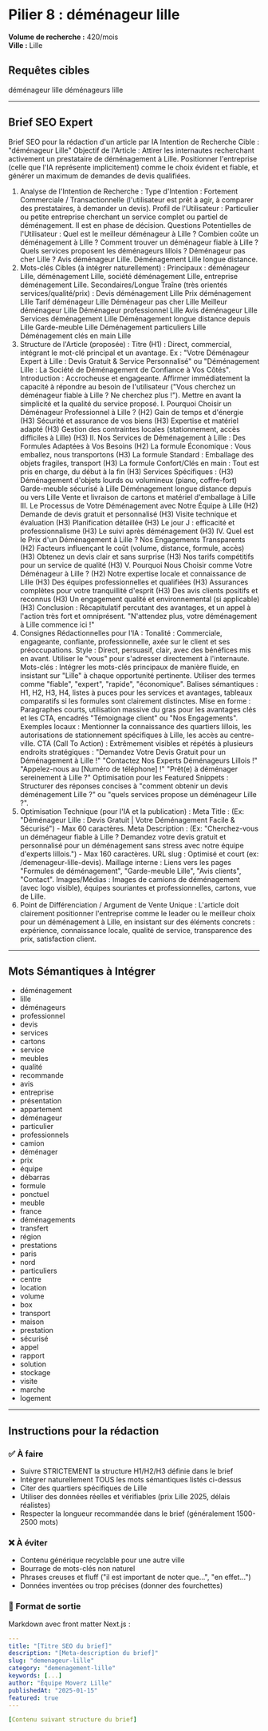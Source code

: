 # Pilier 8 : déménageur lille

**Volume de recherche :** 420/mois  
**Ville :** Lille

## Requêtes cibles

déménageur lille
déménageurs lille

---

## Brief SEO Expert

Brief SEO pour la rédaction d'un article par IA
Intention de Recherche Cible : "déménageur Lille"
Objectif de l'Article : Attirer les internautes recherchant activement un prestataire de déménagement à Lille. Positionner l'entreprise (celle que l'IA représente implicitement) comme le choix évident et fiable, et générer un maximum de demandes de devis qualifiées.
1. Analyse de l'Intention de Recherche :
Type d'Intention : Fortement Commerciale / Transactionnelle (l'utilisateur est prêt à agir, à comparer des prestataires, à demander un devis).
Profil de l'Utilisateur : Particulier ou petite entreprise cherchant un service complet ou partiel de déménagement. Il est en phase de décision.
Questions Potentielles de l'Utilisateur :
Quel est le meilleur déménageur à Lille ?
Combien coûte un déménagement à Lille ?
Comment trouver un déménageur fiable à Lille ?
Quels services proposent les déménageurs lillois ?
Déménageur pas cher Lille ?
Avis déménageur Lille.
Déménagement Lille longue distance.
2. Mots-clés Cibles (à intégrer naturellement) :
Principaux : déménageur Lille, déménagement Lille, société déménagement Lille, entreprise déménagement Lille.
Secondaires/Longue Traîne (très orientés services/qualité/prix) :
Devis déménagement Lille
Prix déménagement Lille
Tarif déménageur Lille
Déménageur pas cher Lille
Meilleur déménageur Lille
Déménageur professionnel Lille
Avis déménageur Lille
Services déménagement Lille
Déménagement longue distance depuis Lille
Garde-meuble Lille
Déménagement particuliers Lille
Déménagement clés en main Lille
3. Structure de l'Article (proposée) :
Titre (H1) : Direct, commercial, intégrant le mot-clé principal et un avantage. Ex : "Votre Déménageur Expert à Lille : Devis Gratuit & Service Personnalisé" ou "Déménagement Lille : La Société de Déménagement de Confiance à Vos Côtés".
Introduction : Accrocheuse et engageante. Affirmer immédiatement la capacité à répondre au besoin de l'utilisateur ("Vous cherchez un déménageur fiable à Lille ? Ne cherchez plus !"). Mettre en avant la simplicité et la qualité du service proposé.
I. Pourquoi Choisir un Déménageur Professionnel à Lille ? (H2)
Gain de temps et d'énergie (H3)
Sécurité et assurance de vos biens (H3)
Expertise et matériel adapté (H3)
Gestion des contraintes locales (stationnement, accès difficiles à Lille) (H3)
II. Nos Services de Déménagement à Lille : Des Formules Adaptées à Vos Besoins (H2)
La formule Économique : Vous emballez, nous transportons (H3)
La formule Standard : Emballage des objets fragiles, transport (H3)
La formule Confort/Clés en main : Tout est pris en charge, du début à la fin (H3)
Services Spécifiques : (H3)
Déménagement d'objets lourds ou volumineux (piano, coffre-fort)
Garde-meuble sécurisé à Lille
Déménagement longue distance depuis ou vers Lille
Vente et livraison de cartons et matériel d'emballage à Lille
III. Le Processus de Votre Déménagement avec Notre Équipe à Lille (H2)
Demande de devis gratuit et personnalisé (H3)
Visite technique et évaluation (H3)
Planification détaillée (H3)
Le jour J : efficacité et professionnalisme (H3)
Le suivi après déménagement (H3)
IV. Quel est le Prix d'un Déménagement à Lille ? Nos Engagements Transparents (H2)
Facteurs influençant le coût (volume, distance, formule, accès) (H3)
Obtenez un devis clair et sans surprise (H3)
Nos tarifs compétitifs pour un service de qualité (H3)
V. Pourquoi Nous Choisir comme Votre Déménageur à Lille ? (H2)
Notre expertise locale et connaissance de Lille (H3)
Des équipes professionnelles et qualifiées (H3)
Assurances complètes pour votre tranquillité d'esprit (H3)
Des avis clients positifs et reconnus (H3)
Un engagement qualité et environnemental (si applicable) (H3)
Conclusion : Récapitulatif percutant des avantages, et un appel à l'action très fort et omniprésent. "N'attendez plus, votre déménagement à Lille commence ici !"
4. Consignes Rédactionnelles pour l'IA :
Tonalité : Commerciale, engageante, confiante, professionnelle, axée sur le client et ses préoccupations.
Style : Direct, persuasif, clair, avec des bénéfices mis en avant. Utiliser le "vous" pour s'adresser directement à l'internaute.
Mots-clés : Intégrer les mots-clés principaux de manière fluide, en insistant sur "Lille" à chaque opportunité pertinente. Utiliser des termes comme "fiable", "expert", "rapide", "économique".
Balises sémantiques : H1, H2, H3, H4, listes à puces pour les services et avantages, tableaux comparatifs si les formules sont clairement distinctes.
Mise en forme : Paragraphes courts, utilisation massive du gras pour les avantages clés et les CTA, encadrés "Témoignage client" ou "Nos Engagements".
Exemples locaux : Mentionner la connaissance des quartiers lillois, les autorisations de stationnement spécifiques à Lille, les accès au centre-ville.
CTA (Call To Action) : Extrêmement visibles et répétés à plusieurs endroits stratégiques :
"Demandez Votre Devis Gratuit pour un Déménagement à Lille !"
"Contactez Nos Experts Déménageurs Lillois !"
"Appelez-nous au [Numéro de téléphone] !"
"Prêt(e) à déménager sereinement à Lille ?"
Optimisation pour les Featured Snippets : Structurer des réponses concises à "comment obtenir un devis déménagement Lille ?" ou "quels services propose un déménageur Lille ?".
5. Optimisation Technique (pour l'IA et la publication) :
Meta Title : (Ex: "Déménageur Lille : Devis Gratuit | Votre Déménagement Facile & Sécurisé") - Max 60 caractères.
Meta Description : (Ex: "Cherchez-vous un déménageur fiable à Lille ? Demandez votre devis gratuit et personnalisé pour un déménagement sans stress avec notre équipe d'experts lillois.") - Max 160 caractères.
URL slug : Optimisé et court (ex: /demenageur-lille-devis).
Maillage interne : Liens vers les pages "Formules de déménagement", "Garde-meuble Lille", "Avis clients", "Contact".
Images/Médias : Images de camions de déménagement (avec logo visible), équipes souriantes et professionnelles, cartons, vue de Lille.
6. Point de Différenciation / Argument de Vente Unique :
L'article doit clairement positionner l'entreprise comme le leader ou le meilleur choix pour un déménagement à Lille, en insistant sur des éléments concrets : expérience, connaissance locale, qualité de service, transparence des prix, satisfaction client.

---

## Mots Sémantiques à Intégrer

- déménagement
- lille
- déménageurs
- professionnel
- devis
- services
- cartons
- service
- meubles
- qualité
- recommande
- avis
- entreprise
- présentation
- appartement
- déménageur
- particulier
- professionnels
- camion
- déménager
- prix
- équipe
- débarras
- formule
- ponctuel
- meuble
- france
- déménagements
- transfert
- région
- prestations
- paris
- nord
- particuliers
- centre
- location
- volume
- box
- transport
- maison
- prestation
- sécurisé
- appel
- rapport
- solution
- stockage
- visite
- marche
- logement

---

## Instructions pour la rédaction

### ✅ À faire
- Suivre STRICTEMENT la structure H1/H2/H3 définie dans le brief
- Intégrer naturellement TOUS les mots sémantiques listés ci-dessus
- Citer des quartiers spécifiques de Lille
- Utiliser des données réelles et vérifiables (prix Lille 2025, délais réalistes)
- Respecter la longueur recommandée dans le brief (généralement 1500-2500 mots)

### ❌ À éviter
- Contenu générique recyclable pour une autre ville
- Bourrage de mots-clés non naturel
- Phrases creuses et fluff ("il est important de noter que...", "en effet...")
- Données inventées ou trop précises (donner des fourchettes)

### 🎯 Format de sortie
Markdown avec front matter Next.js :

```yaml
---
title: "[Titre SEO du brief]"
description: "[Meta-description du brief]"
slug: "demenageur-lille"
category: "demenagement-lille"
keywords: [...]
author: "Équipe Moverz Lille"
publishedAt: "2025-01-15"
featured: true
---

[Contenu suivant structure du brief]
```
